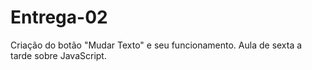 ﻿# Entrega-02
Criação do botão "Mudar Texto" e seu funcionamento. Aula de sexta a tarde sobre JavaScript.
